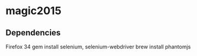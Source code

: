 magic2015
=========

## Dependencies ## 
Firefox 34
gem install selenium, selenium-webdriver
brew install phantomjs

